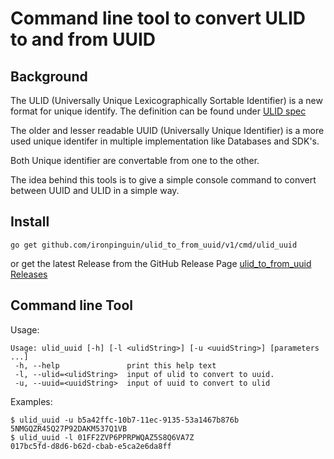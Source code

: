 # Command line tool to convert ULID to and from UUID

## Background
The ULID (Universally Unique Lexicographically Sortable Identifier) is a new format for unique identify.
The definition can be found under [ULID spec](https://github.com/ulid/spec)

The older and lesser readable UUID (Universally Unique Identifier) is a more used unique identifer in multiple implementation like Databases and SDK's.

Both Unique identifier are convertable from one to the other.

The idea behind this tools is to give a simple console command to convert between UUID and ULID in a simple way.

## Install
```shell
go get github.com/ironpinguin/ulid_to_from_uuid/v1/cmd/ulid_uuid
```
or get the latest Release from the GitHub Release Page
[ulid_to_from_uuid Releases](https://github.com/ironpinguin/ulid_to_from_uuid/releases)

## Command line Tool

Usage:
```text
Usage: ulid_uuid [-h] [-l <ulidString>] [-u <uuidString>] [parameters ...]
 -h, --help               print this help text
 -l, --ulid=<ulidString>  input of ulid to convert to uuid.
 -u, --uuid=<uuidString>  input of uuid to convert to ulid
```

Examples:
```shell
$ ulid_uuid -u b5a42ffc-10b7-11ec-9135-53a1467b876b
5NMGQZR45Q27P92DAKM537Q1VB
$ ulid_uuid -l 01FF2ZVP6PPRPWQAZ5S8Q6VA7Z
017bc5fd-d8d6-b62d-cbab-e5ca2e6da8ff
```
